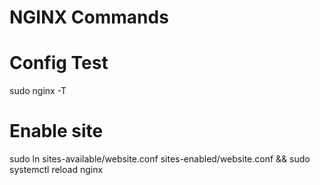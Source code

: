 # NGINX Commands

# Config Test
sudo nginx -T

# Enable site
sudo ln sites-available/website.conf sites-enabled/website.conf && sudo systemctl reload nginx